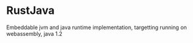 # RustJava

Embeddable jvm and java runtime implementation, targetting running on webassembly, java 1.2
